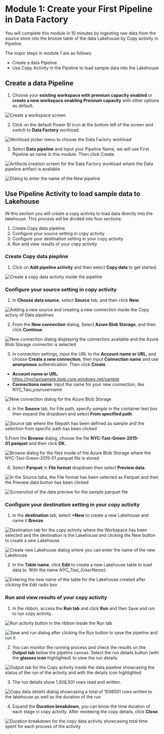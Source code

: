 # Module 1: Create your First Pipeline in Data Factory

You will complete this module in 10 minutes by ingesting raw data from the source store into the bronze table of the data Lakehouse by Copy activity in Pipeline.

The major steps in module 1 are as follows:
* Create a data Pipeline
* Use Copy Activity in the Pipeline to load sample data into the Lakehouse

## Create a data Pipeline

1.	Choose your **existing workspace with premium capacity enabled** or **create a new workspace enabling Premium capacity** with other options as default.

![Create a workspace screen](media/module-1-workspace-creation.png)

2. Click on the default Power BI icon at the bottom left of the screen and switch to **Data Factory** workload. 

![Workload picker menu to choose the Data Factory workload](media/module-1-workload-picker.png)

3. Select **Data pipeline** and input your Pipeline Name, we will use First Pipeline as name in this module. Then click Create.

![Artifacts creation screen for the Data Factory workload where the Data pipeline artifact is available](media/module-1-create-data-pipeline.png)

![Dialog to enter the name of the New pipeline](media/module-1-new-pipeline.png)

## Use Pipeline Activity to load sample data to Lakehouse

IN this section you will create a copy activity to load data directly into the lakehouse. This process will be divided into four sections:

1. Create Copy data pipeline
2. Configure your source setting in copy activity
3. Configure your destination setting in your copy activity
4. Run and view results of your copy activity

### Create Copy data piepline

1.	Click on **Add pipeline activity** and then select **Copy data**  to get started.

![Create a copy data activity inside the pipeline](media/module-1-create-data-pipeline.png)

### Configure your source setting in copy activity

1. In **Choose data source**, select **Source** tab, and then click **New**.

![Adding a new source and creating a new connection inside the Copy activiy of Data pipelines](media/module-1-new-copy-source.png)

2.	From the **New connection** dialog, Select **Azure Blob Storage**, and then click **Continue**.

![New connection dialog displaying the connectors available and the Azure Blob Storage connector is selected](media/module-1-copy-data-connector-picker.png)

3.	In connection settings, input the URL to the **Account name or URL**, and choose **Create a new connection**, then input **Connection name** and use **anonymous** authentication. Then click **Create**.

* **Account name or URL**: 	https://nyctaxisample.blob.core.windows.net/sample
* **Connections name**: Input the name for your new connection, like NYC_Taxi_yourusername

![New connection dialog for the Azure Blob Storage](media/module-1-source-connection-dialog.png)

4. In the **Source** tab, for File path, specify *sample* in the container text box then expand the dropdown and select **From specified path**.

![Source tab where the filepath has been defined as sample and the selection from specific path has been clicked](media/module-1-file-path-for-taxi.png)

5.From the **Browse** dialog, choose the file **NYC-Taxi-Green-2015-01.parquet** and then click **OK**.

![Browse dialog for the files inside of the Azure Blob Storage where the NYC-Taxi-Green-2015-01.parquet file is stored](media/module-1-browse-parquet-file.png)

6. Select **Parquet** in **File format** dropdown then select **Preview data**.

![In the Source taba, the File format has been selected as Parquet and then the Preview data button has been clicked](media/module-1-parquet-data-preview.png)

![Screenshot of the data preview for the sample parquet file](media/module-1-parquet-data-preview-dialog.png)

### Configure your destination setting in your copy activity

1. In the **destination** tab, select **+New** to create a new Lakehouse and name it **Bronze**. 

![Destination tab for the copy activity where the Workspace has been selected and the destination is the Lakehouse and clicking the New button to create a new Lakehouse](media/module-1-copy-destination-tab.png)

![Create new Lakehouse dialog where you can enter the name of the new Lakehouse](media/module-1-new-lakehouse.png)

2. In the **Table name**, click **Edit** to create a new Lakehouse table to load data to. With the name *NYC_Taxi_{UserName}*.

![Entering the new name of the table for the Lakehouse created after clicking the Edit radio box](media/module-1-enter-table-name.png)

### Run and view results of your copy activity

1. In the ribbon, access the **Run tab** and click **Run** and then Save and run to run copy activity.

![Run activity button in the ribbon inside the Run tab](media/module-1-run-button.png)

![Save and run dialog after clicking the Run button to save the pipeline and run it](media/module-1-save-and-run.png)

2. You can monitor the running process and check the results on the **Output tab** below the pipeline canvas. Select the run details button (with the **glasses icon** highlighted) to view the run details.

![Output tab for the Copy activity inside the data pipeline showcasing the status of the run of the activity and with the details icon highlighted](media/module-1-output-tab.png)

3. The run details show 1,508,501 rows read and written.

![Copy data details dialog showcasing a total of 1508501 rows written to the lakehouse as well as the duration of the run](media/module-1-copy-data-details.png)

4.	Expand the **Duration breakdown**, you can know the time duration of each stage in copy activity. After reviewing the copy details, click **Close**.

![Duration breakdown for the copy data activity showcasing total time spent for each process of the activity](media/module-1-duration-breakdown.png)